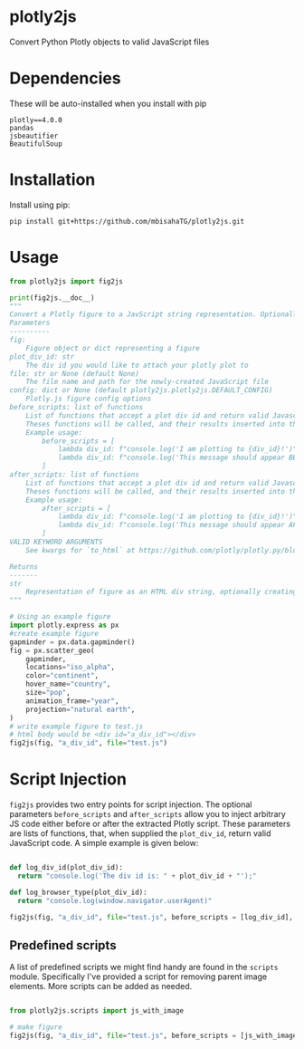 # plotly2js

Convert Python Plotly objects to valid JavaScript files

# Dependencies
These will be auto-installed when you install with pip
```
plotly==4.0.0
pandas
jsbeautifier
BeautifulSoup
```

# Installation

Install using pip:

```
pip install git+https://github.com/mbisahaTG/plotly2js.git
```

# Usage

```python
from plotly2js import fig2js

print(fig2js.__doc__)
"""
Convert a Plotly figure to a JavScript string representation. Optionally writes to file.
Parameters
----------
fig:
    Figure object or dict representing a figure
plot_div_id: str
    The div id you would like to attach your plotly plot to
file: str or None (default None)
    The file name and path for the newly-created JavaScript file
config: dict or None (default plotly2js.plotly2js.DEFAULT_CONFIG)
    Plotly.js figure config options
before_scripts: list of functions
    List of functions that accept a plot div id and return valid Javascript.
    Theses functions will be called, and their results inserted into the script BEFORE the Plotly Script
    Example usage:
        before_scripts = [
            lambda div_id: f"console.log('I am plotting to {div_id}!')",
            lambda div_id: f"console.log('This message should appear BEFORE Plotly.plot is called.')"
        ]
after_scripts: list of functions
    List of functions that accept a plot div id and return valid Javascript.
    Theses functions will be called, and their results inserted into the script AFTER the Plotly Script
    Example usage:
        after_scripts = [
            lambda div_id: f"console.log('I am plotting to {div_id}!')",
            lambda div_id: f"console.log('This message should appear AFTER Plotly.plot is called.')"
        ]
VALID KEYWORD ARGUMENTS
    See kwargs for `to_html` at https://github.com/plotly/plotly.py/blob/master/packages/python/plotly/plotly/io/_html.py

Returns
-------
str
    Representation of figure as an HTML div string, optionally creating a file.
"""

# Using an example figure
import plotly.express as px
#create example figure
gapminder = px.data.gapminder()
fig = px.scatter_geo(
    gapminder,
    locations="iso_alpha",
    color="continent",
    hover_name="country",
    size="pop",
    animation_frame="year",
    projection="natural earth",
)
# write example figure to test.js
# html body would be <div id="a_div_id"></div>
fig2js(fig, "a_div_id", file="test.js")
```

# Script Injection

`fig2js` provides two entry points for script injection. The optional parameters `before_scripts` and `after_scripts` allow you to inject arbitrary JS code either before or after the extracted Plotly script. These parameters are lists of functions, that, when supplied the `plot_div_id`, return valid JavaScript code. A simple example is given below:

```python

def log_div_id(plot_div_id):
  return "console.log('The div id is: " + plot_div_id + "');"

def log_browser_type(plot_div_id):
  return "console.log(window.navigator.userAgent)"

fig2js(fig, "a_div_id", file="test.js", before_scripts = [log_div_id], after_scripts = [log_browser_type])

```

## Predefined scripts

A list of predefined scripts we might find handy are found in the `scripts` module.
Specifically I've provided a script for removing parent image elements. More scripts can be added as needed.

```python

from plotly2js.scripts import js_with_image

# make figure
fig2js(fig, "a_div_id", file="test.js", before_scripts = [js_with_image])

```
